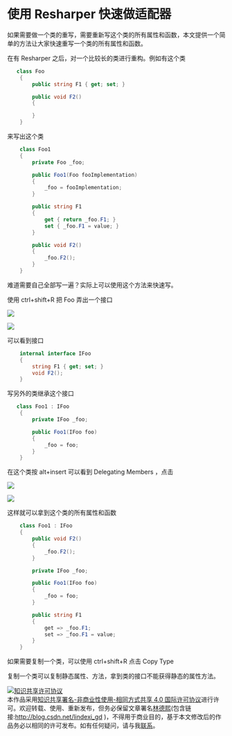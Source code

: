 
# 使用 Resharper 快速做适配器

如果需要做一个类的重写，需要重新写这个类的所有属性和函数，本文提供一个简单的方法让大家快速重写一个类的所有属性和函数。

<!--more-->


<!-- CreateTime:2018/8/10 19:16:51 -->


<!-- 标签：Resharper -->

在有 Resharper 之后，对一个比较长的类进行重构。例如有这个类

```csharp
   class Foo
    {
        public string F1 { get; set; }

        public void F2()
        {

        }
    }
```

来写出这个类

```csharp
    class Foo1
    {
        private Foo _foo;

        public Foo1(Foo fooImplementation)
        {
            _foo = fooImplementation;
        }

        public string F1
        {
            get { return _foo.F1; }
            set { _foo.F1 = value; }
        }

        public void F2()
        {
            _foo.F2();
        }
    }
```

难道需要自己全部写一遍？实际上可以使用这个方法来快速写。

使用 ctrl+shift+R 把 Foo 弄出一个接口

![](http://image.acmx.xyz/34fdad35-5dfe-a75b-2b4b-8c5e313038e2%2F2018123183128.jpg)

![](http://image.acmx.xyz/34fdad35-5dfe-a75b-2b4b-8c5e313038e2%2F201812318323.jpg)

可以看到接口

```csharp
    internal interface IFoo
    {
        string F1 { get; set; }
        void F2();
    }
```

写另外的类继承这个接口

```csharp
   class Foo1 : IFoo
    {
        private IFoo _foo;

        public Foo1(IFoo foo)
        {
            _foo = foo;
        }
    }
```

在这个类按 alt+insert 可以看到  Delegating Members ，点击

![](http://image.acmx.xyz/34fdad35-5dfe-a75b-2b4b-8c5e313038e2%2F201812318371.jpg)

![](http://image.acmx.xyz/34fdad35-5dfe-a75b-2b4b-8c5e313038e2%2F201812318383.jpg)

这样就可以拿到这个类的所有属性和函数

```csharp
    class Foo1 : IFoo
    {
        public void F2()
        {
            _foo.F2();
        }

        private IFoo _foo;

        public Foo1(IFoo foo)
        {
            _foo = foo;
        }

        public string F1
        {
            get => _foo.F1;
            set => _foo.F1 = value;
        }
    }
```

如果需要复制一个类，可以使用 ctrl+shift+R 点击 Copy Type

复制一个类可以复制静态属性、方法，拿到类的接口不能获得静态的属性方法。





<a rel="license" href="http://creativecommons.org/licenses/by-nc-sa/4.0/"><img alt="知识共享许可协议" style="border-width:0" src="https://licensebuttons.net/l/by-nc-sa/4.0/88x31.png" /></a><br />本作品采用<a rel="license" href="http://creativecommons.org/licenses/by-nc-sa/4.0/">知识共享署名-非商业性使用-相同方式共享 4.0 国际许可协议</a>进行许可。欢迎转载、使用、重新发布，但务必保留文章署名[林德熙](http://blog.csdn.net/lindexi_gd)(包含链接:http://blog.csdn.net/lindexi_gd )，不得用于商业目的，基于本文修改后的作品务必以相同的许可发布。如有任何疑问，请与我[联系](mailto:lindexi_gd@163.com)。